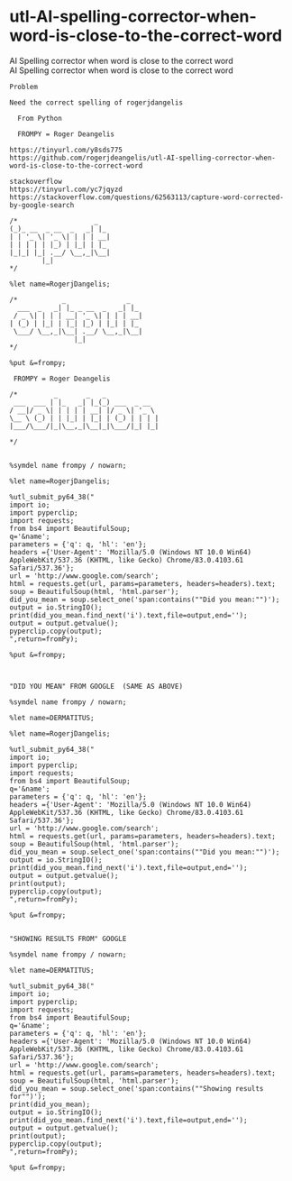 # utl-AI-spelling-corrector-when-word-is-close-to-the-correct-word
AI Spelling corrector when word is close to the correct word  
    AI Spelling corrector when word is close to the correct word                                                                                 
                                                                                                                                                 
    Problem                                                                                                                                      
                                                                                                                                                 
    Need the correct spelling of rogerjdangelis                                                                                                  
                                                                                                                                                 
      From Python                                                                                                                                
                                                                                                                                                 
      FROMPY = Roger Deangelis                                                                                                                   
                                                                                                                                                 
    https://tinyurl.com/y8sds775                                                                                                                 
    https://github.com/rogerjdeangelis/utl-AI-spelling-corrector-when-word-is-close-to-the-correct-word                                          
                                                                                                                                                 
    stackoverflow                                                                                                                                
    https://tinyurl.com/yc7jqyzd                                                                                                                 
    https://stackoverflow.com/questions/62563113/capture-word-corrected-by-google-search                                                         
                                                                                                                                                 
    /*                   _                                                                                                                       
    (_)_ __  _ __  _   _| |_                                                                                                                     
    | | '_ \| '_ \| | | | __|                                                                                                                    
    | | | | | |_) | |_| | |_                                                                                                                     
    |_|_| |_| .__/ \__,_|\__|                                                                                                                    
            |_|                                                                                                                                  
    */                                                                                                                                           
                                                                                                                                                 
    %let name=RogerjDangelis;                                                                                                                    
                                                                                                                                                 
    /*           _               _                                                                                                               
      ___  _   _| |_ _ __  _   _| |_                                                                                                             
     / _ \| | | | __| '_ \| | | | __|                                                                                                            
    | (_) | |_| | |_| |_) | |_| | |_                                                                                                             
     \___/ \__,_|\__| .__/ \__,_|\__|                                                                                                            
                    |_|                                                                                                                          
    */                                                                                                                                           
                                                                                                                                                 
    %put &=frompy;                                                                                                                               
                                                                                                                                                 
     FROMPY = Roger Deangelis                                                                                                                    
                                                                                                                                                 
    /*         _       _   _                                                                                                                     
     ___  ___ | |_   _| |_(_) ___  _ __                                                                                                          
    / __|/ _ \| | | | | __| |/ _ \| '_ \                                                                                                         
    \__ \ (_) | | |_| | |_| | (_) | | | |                                                                                                        
    |___/\___/|_|\__,_|\__|_|\___/|_| |_|                                                                                                        
                                                                                                                                                 
    */                                                                                                                                           
                                                                                                                                                 
                                                                                                                                                 
    %symdel name frompy / nowarn;                                                                                                                
                                                                                                                                                 
    %let name=RogerjDangelis;                                                                                                                    
                                                                                                                                                 
    %utl_submit_py64_38("                                                                                                                        
    import io;                                                                                                                                   
    import pyperclip;                                                                                                                            
    import requests;                                                                                                                             
    from bs4 import BeautifulSoup;                                                                                                               
    q='&name';                                                                                                                                   
    parameters = {'q': q, 'hl': 'en'};                                                                                                           
    headers ={'User-Agent': 'Mozilla/5.0 (Windows NT 10.0 Win64) AppleWebKit/537.36 (KHTML, like Gecko) Chrome/83.0.4103.61 Safari/537.36'};     
    url = 'http://www.google.com/search';                                                                                                        
    html = requests.get(url, params=parameters, headers=headers).text;                                                                           
    soup = BeautifulSoup(html, 'html.parser');                                                                                                   
    did_you_mean = soup.select_one('span:contains(""Did you mean:"")');                                                                          
    output = io.StringIO();                                                                                                                      
    print(did_you_mean.find_next('i').text,file=output,end='');                                                                                  
    output = output.getvalue();                                                                                                                  
    pyperclip.copy(output);                                                                                                                      
    ",return=fromPy);                                                                                                                            
                                                                                                                                                 
    %put &=frompy;   
    
    
        
    "DID YOU MEAN" FROM GOOGLE  (SAME AS ABOVE)                                                                                                             
                                                                                                                                             
    %symdel name frompy / nowarn;                                                                                                            
                                                                                                                                             
    %let name=DERMATITUS;                                                                                                                    
                                                                                                                                             
    %let name=RogerjDangelis;                                                                                                                
                                                                                                                                             
    %utl_submit_py64_38("                                                                                                                    
    import io;                                                                                                                               
    import pyperclip;                                                                                                                        
    import requests;                                                                                                                         
    from bs4 import BeautifulSoup;                                                                                                           
    q='&name';                                                                                                                               
    parameters = {'q': q, 'hl': 'en'};                                                                                                       
    headers ={'User-Agent': 'Mozilla/5.0 (Windows NT 10.0 Win64) AppleWebKit/537.36 (KHTML, like Gecko) Chrome/83.0.4103.61 Safari/537.36'}; 
    url = 'http://www.google.com/search';                                                                                                    
    html = requests.get(url, params=parameters, headers=headers).text;                                                                       
    soup = BeautifulSoup(html, 'html.parser');                                                                                               
    did_you_mean = soup.select_one('span:contains(""Did you mean:"")');                                                                      
    output = io.StringIO();                                                                                                                  
    print(did_you_mean.find_next('i').text,file=output,end='');                                                                              
    output = output.getvalue();                                                                                                              
    print(output);                                                                                                                           
    pyperclip.copy(output);                                                                                                                  
    ",return=fromPy);                                                                                                                        
                                                                                                                                             
    %put &=frompy;                                                                                                                           
                                                                                                                                             
                                                                                                                                             
    "SHOWING RESULTS FROM" GOOGLE                                                                                                            
                                                                                                                                             
    %symdel name frompy / nowarn;                                                                                                            
                                                                                                                                             
    %let name=DERMATITUS;                                                                                                                    
                                                                                                                                             
    %utl_submit_py64_38("                                                                                                                    
    import io;                                                                                                                               
    import pyperclip;                                                                                                                        
    import requests;                                                                                                                         
    from bs4 import BeautifulSoup;                                                                                                           
    q='&name';                                                                                                                               
    parameters = {'q': q, 'hl': 'en'};                                                                                                       
    headers ={'User-Agent': 'Mozilla/5.0 (Windows NT 10.0 Win64) AppleWebKit/537.36 (KHTML, like Gecko) Chrome/83.0.4103.61 Safari/537.36'}; 
    url = 'http://www.google.com/search';                                                                                                    
    html = requests.get(url, params=parameters, headers=headers).text;                                                                       
    soup = BeautifulSoup(html, 'html.parser');                                                                                               
    did_you_mean = soup.select_one('span:contains(""Showing results for"")');                                                                
    print(did_you_mean);                                                                                                                     
    output = io.StringIO();                                                                                                                  
    print(did_you_mean.find_next('i').text,file=output,end='');                                                                              
    output = output.getvalue();                                                                                                              
    print(output);                                                                                                                           
    pyperclip.copy(output);                                                                                                                  
    ",return=fromPy);                                                                                                                        
                                                                                                                                             
    %put &=frompy;                                                                                                                           
                                                                                                                                             

                                                                                                                                                 
